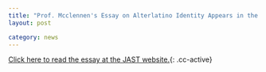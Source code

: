 ```yaml
---
title: "Prof. Mcclennen's Essay on Alterlatino Identity Appears in the Journal of American Studies of Turkey"
layout: post

category: news
---
```


[Click here to read the essay at the JAST website.](http://www.asat-jast.org./images/JAST-ISSUES/JAST-42/03_mccellen.pdf){: .cc-active}